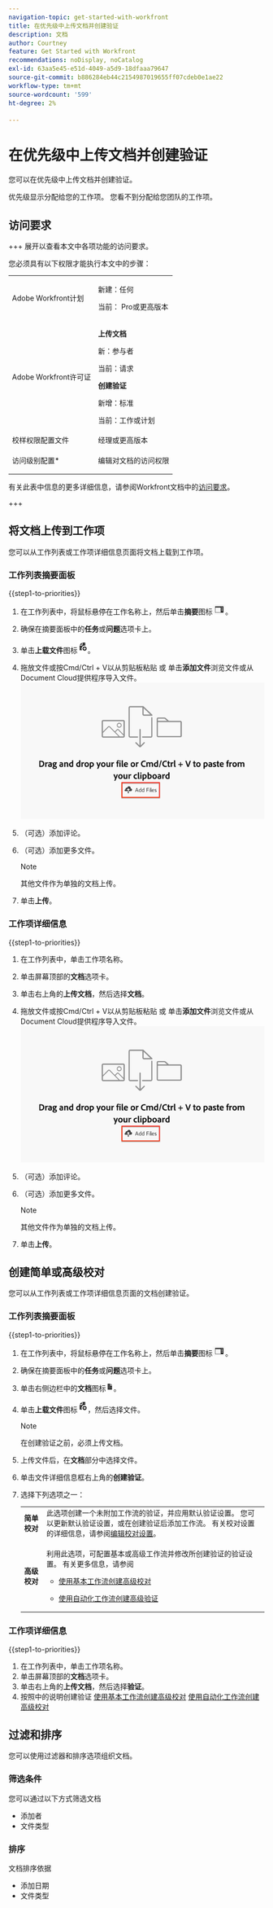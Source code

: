 ```yaml
---
navigation-topic: get-started-with-workfront
title: 在优先级中上传文档并创建验证
description: 文档
author: Courtney
feature: Get Started with Workfront
recommendations: noDisplay, noCatalog
exl-id: 63aa5e45-e51d-4049-a5d9-18dfaaa79647
source-git-commit: b886284eb44c2154987019655ff07cdeb0e1ae22
workflow-type: tm+mt
source-wordcount: '599'
ht-degree: 2%

---
```


# 在优先级中上传文档并创建验证

您可以在优先级中上传文档并创建验证。

优先级显示分配给您的工作项。 您看不到分配给您团队的工作项。

## 访问要求

+++ 展开以查看本文中各项功能的访问要求。

您必须具有以下权限才能执行本文中的步骤：

<table style="table-layout:auto"> 
 <col> 
 <col> 
 <tbody> 
  <tr> 
   <td role="rowheader">Adobe Workfront计划</td> 
   <td> 
   <p>新建：任何 </p>
   <p>当前： Pro或更高版本</p>
   </td> 
  </tr> 
  <tr> 
   <td role="rowheader">Adobe Workfront许可证</td> 
   <td> 
      <p><strong>上传文档</strong></p>
   <p>新：参与者</p>
   <p>当前：请求</p>
      <p><strong>创建验证</strong></p>
        <p>新增：标准</p>
     <p>当前：工作或计划</p>
   </td> 
  </tr> 
  <tr> 
   <td role="rowheader">校样权限配置文件 </td> 
   <td>经理或更高版本</td> 
  </tr> 
  <tr> 
   <td role="rowheader">访问级别配置*</td> 
   <td> <p>编辑对文档的访问权限</p> </td> 
  </tr> 
 </tbody> 
</table>

有关此表中信息的更多详细信息，请参阅Workfront文档中的[访问要求](/help/quicksilver/administration-and-setup/add-users/access-levels-and-object-permissions/access-level-requirements-in-documentation.md)。

+++

## 将文档上传到工作项

您可以从工作列表或工作项详细信息页面将文档上载到工作项。

### 工作列表摘要面板


{{step1-to-priorities}}

1. 在工作列表中，将鼠标悬停在工作名称上，然后单击&#x200B;**摘要**&#x200B;图标![打开摘要图标](assets/summary-icon.png)。
1. 确保在摘要面板中的&#x200B;**任务**&#x200B;或&#x200B;**问题**&#x200B;选项卡上。
1. 单击&#x200B;**上载文件**&#x200B;图标![上载文件图标](assets/upload-file-icon.png)。
1. 拖放文件或按Cmd/Ctrl + V以从剪贴板粘贴
或
单击&#x200B;**添加文件**&#x200B;浏览文件或从Document Cloud提供程序导入文件。
   ![添加文件](assets/add-files.png)
1. （可选）添加评论。
1. （可选）添加更多文件。

   >[!NOTE]
   >
   >其他文件作为单独的文档上传。
1. 单击&#x200B;**上传**。

### 工作项详细信息

{{step1-to-priorities}}

1. 在工作列表中，单击工作项名称。
1. 单击屏幕顶部的&#x200B;**文档**&#x200B;选项卡。
1. 单击右上角的&#x200B;**上传文档**，然后选择&#x200B;**文档**。
1. 拖放文件或按Cmd/Ctrl + V以从剪贴板粘贴
或
单击&#x200B;**添加文件**&#x200B;浏览文件或从Document Cloud提供程序导入文件。
   ![添加文件](assets/add-files.png)
1. （可选）添加评论。
1. （可选）添加更多文件。

   >[!NOTE]
   >
   >其他文件作为单独的文档上传。
1. 单击&#x200B;**上传**。


## 创建简单或高级校对

您可以从工作列表或工作项详细信息页面的文档创建验证。

### 工作列表摘要面板


{{step1-to-priorities}}

1. 在工作列表中，将鼠标悬停在工作名称上，然后单击&#x200B;**摘要**&#x200B;图标![打开摘要图标](assets/summary-icon.png)。
1. 确保在摘要面板中的&#x200B;**任务**&#x200B;或&#x200B;**问题**&#x200B;选项卡上。
1. 单击右侧边栏中的&#x200B;**文档**&#x200B;图标![文档图标](assets/show-document-icon.png)。
1. 单击&#x200B;**上载文件**&#x200B;图标![上载文件图标](assets/upload-file-icon.png)，然后选择文件。

   >[!NOTE]
   >
   >在创建验证之前，必须上传文档。


1. 上传文件后，在&#x200B;**文档**&#x200B;部分中选择文件。
1. 单击文件详细信息框右上角的&#x200B;**创建验证**。
1. 选择下列选项之一：

   <table style="table-layout:auto"> 
    <col> 
    <col> 
    <tbody> 
     <tr> 
      <td role="rowheader"><b>简单校对</b></td> 
      <td>此选项创建一个未附加工作流的验证，并应用默认验证设置。 您可以更新默认验证设置，或在创建验证后添加工作流。 有关校对设置的详细信息，请参阅<a href="/help/quicksilver/review-and-approve-work/proofing/managing-proofs-within-workfront/edit-proof-settings.md" class="MCXref xref">编辑校对设置</a>。</td> 
     </tr> 
     <tr> 
      <td role="rowheader"><b>高级校对</b></td> 
      <td> <p>利用此选项，可配置基本或高级工作流并修改所创建验证的验证设置。 有关更多信息，请参阅 </p> 
       <ul> 
        <li><p><a href="/help/quicksilver/review-and-approve-work/proofing/creating-proofs-within-workfront/configure-basic-proof-workflow.md" class="MCXref xref">使用基本工作流创建高级校对</a> </p> </li> 
        <li> <p><a href="/help/quicksilver/review-and-approve-work/proofing/creating-proofs-within-workfront/create-automated-proof-workflow.md" class="MCXref xref">使用自动化工作流创建高级验证</a></p></li> 
       </ul>
        </td> 
     </tr> 
    </tbody> 
   </table>

### 工作项详细信息

{{step1-to-priorities}}

1. 在工作列表中，单击工作项名称。
1. 单击屏幕顶部的&#x200B;**文档**&#x200B;选项卡。
1. 单击右上角的&#x200B;**上传文档**，然后选择&#x200B;**验证**。
1. 按照中的说明创建验证
   [使用基本工作流创建高级校对](/help/quicksilver/review-and-approve-work/proofing/creating-proofs-within-workfront/configure-basic-proof-workflow.md)
   [使用自动化工作流创建高级校对](/help/quicksilver/review-and-approve-work/proofing/creating-proofs-within-workfront/create-automated-proof-workflow.md)

<!--

## Open a proof



## Edit a document

Edit name

Add description

manage

Add new version, open proof, edit, download, move, share, remove
-->

## 过滤和排序

您可以使用过滤器和排序选项组织文档。

### 筛选条件

您可以通过以下方式筛选文档

* 添加者
* 文件类型

### 排序

文档排序依据

* 添加日期
* 文件类型
